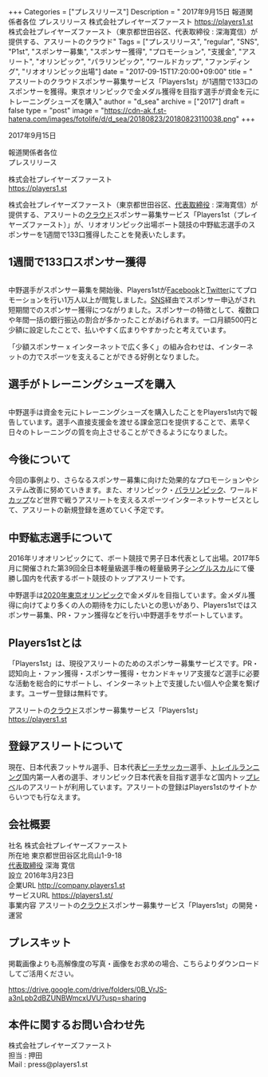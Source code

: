 +++
Categories = ["プレスリリース"]
Description = " 2017年9月15日  報道関係者各位 プレスリリース  株式会社プレイヤーズファースト https://players1.st  株式会社プレイヤーズファースト（東京都世田谷区、代表取締役 : 深海寛信）が提供する、アスリートのクラウド"
Tags = ["プレスリリース", "regular", "SNS", "P1st", "スポンサー募集", "スポンサー獲得", "プロモーション", "支援金", "アスリート", "オリンピック", "パラリンピック", "ワールドカップ", "ファンディング", "リオオリンピック出場"]
date = "2017-09-15T17:20:00+09:00"
title = " アスリートのクラウドスポンサー募集サービス「Players1st」が1週間で133口のスポンサーを獲得。東京オリンピックで金メダル獲得を目指す選手が資金を元にトレーニングシューズを購入"
author = "d_sea"
archive = ["2017"]
draft = false
type = "post"
image = "https://cdn-ak.f.st-hatena.com/images/fotolife/d/d_sea/20180823/20180823110038.png"
+++

<body>
<p>2017年9月15日</p>


<p>報道関係者各位
<br>プレスリリース</p>


<p>株式会社プレイヤーズファースト<br><a href="https://players1.st">https://players1.st</a></p>


<p>株式会社プレイヤーズファースト（東京都世田谷区、<a class="keyword" href="http://d.hatena.ne.jp/keyword/%C2%E5%C9%BD%BC%E8%C4%F9%CC%F2">代表取締役</a> : 深海寛信）が提供する、アスリートの<a class="keyword" href="http://d.hatena.ne.jp/keyword/%A5%AF%A5%E9%A5%A6%A5%C9">クラウド</a>スポンサー募集サービス「Players1st（プレイヤーズファースト）」が、リオオリンピック出場ボート競技の中野紘志選手のスポンサーを1週間で133口獲得したことを発表いたします。</p>


<h2>1週間で133口スポンサー獲得</h2>


<p><figure class="tmblr-full" data-orig-height="758" data-orig-width="539" data-orig-src="https://cdn-ak.f.st-hatena.com/images/fotolife/d/d_sea/20180823/20180823110038.png"><img src="https://78.media.tumblr.com/da20ae93e3e24dbfffc4056e9e612e0a/tumblr_inline_owbb6eYsN11qzhrk3_540.png" class="" data-orig-height="758" data-orig-width="539" data-orig-src="https://cdn-ak.f.st-hatena.com/images/fotolife/d/d_sea/20180823/20180823110038.png" alt=""></figure></p>
<p>中野選手がスポンサー募集を開始後、Players1stが<a class="keyword" href="http://d.hatena.ne.jp/keyword/Facebook">Facebook</a>と<a class="keyword" href="http://d.hatena.ne.jp/keyword/Twitter">Twitter</a>にてプロモーションを行い1万人以上が閲覧しました。<a class="keyword" href="http://d.hatena.ne.jp/keyword/SNS">SNS</a>経由でスポンサー申込がされ短期間でのスポンサー獲得につながりました。スポンサーの特徴として、複数口や年間一括の銀行振込の割合が多かったことがあげられます。一口月額500円と少額に設定したことで、払いやすく広まりやすかったと考えています。</p>
<p>「少額スポンサー x インターネットで広く多く」の組み合わせは、インターネットの力でスポーツを支えることができる好例となりました。</p>
<h2>選手がトレーニングシューズを購入</h2>
<figure class="tmblr-full" data-orig-height="679" data-orig-width="477" data-orig-src="https://cdn-ak.f.st-hatena.com/images/fotolife/d/d_sea/20180823/20180823111121.png"><img src="https://78.media.tumblr.com/f703ecd039c13765a919deffa2f7ef78/tumblr_inline_owbb6fFL7b1qzhrk3_540.png" class="" data-orig-height="679" data-orig-width="477" data-orig-src="https://cdn-ak.f.st-hatena.com/images/fotolife/d/d_sea/20180823/20180823111121.png" alt=""></figure><p>中野選手は資金を元にトレーニングシューズを購入したことをPlayers1st内で報告しています。選手へ直接支援金を渡せる課金窓口を提供することで、素早く日々のトレーニングの質を向上させることができるようになりました。</p>
<h2>今後について</h2>
<p>今回の事例より、さらなるスポンサー募集に向けた効果的なプロモーションやシステム改善に努めていきます。また、オリンピック・<a class="keyword" href="http://d.hatena.ne.jp/keyword/%A5%D1%A5%E9%A5%EA%A5%F3%A5%D4%A5%C3%A5%AF">パラリンピック</a>、ワールド<a class="keyword" href="http://d.hatena.ne.jp/keyword/%A5%AB%A5%C3%A5%D7">カップ</a>など世界で戦うアスリートを支えるスポーツインターネットサービスとして、アスリートの新規登録を進めていく予定です。</p>
<h2>中野紘志選手について</h2>
<p>2016年リオオリンピックにて、ボート競技で男子日本代表として出場。2017年5月に開催された第39回全日本軽量級選手権の軽量級男子<a class="keyword" href="http://d.hatena.ne.jp/keyword/%A5%B7%A5%F3%A5%B0%A5%EB%A5%B9%A5%AB%A5%EB">シングルスカル</a>にて優勝し国内を代表するボート競技のトップアスリートです。 <br></p>
<p>中野選手は<a class="keyword" href="http://d.hatena.ne.jp/keyword/2020%C7%AF%C5%EC%B5%FE%A5%AA%A5%EA%A5%F3%A5%D4%A5%C3%A5%AF">2020年東京オリンピック</a>で金メダルを目指しています。金メダル獲得に向けてより多くの人の期待を力にしたいとの思いがあり、Players1stではスポンサー募集、PR・ファン獲得などを行い中野選手をサポートしています。</p>
<h2>Players1stとは</h2>
<p>「Players1st」は、現役アスリートのためのスポンサー募集サービスです。PR・認知向上・ファン獲得・スポンサー獲得・セカンドキャリア支援など選手に必要な活動を総合的にサポートし、インターネット上で支援したい個人や企業を繋げます。ユーザー登録は無料です。</p>
<p>アスリートの<a class="keyword" href="http://d.hatena.ne.jp/keyword/%A5%AF%A5%E9%A5%A6%A5%C9">クラウド</a>スポンサー募集サービス「Players1st」<br><a href="https://players1.st">https://players1.st</a></p>
<h2>登録アスリートについて</h2>
<p>現在、日本代表フットサル選手、日本代表<a class="keyword" href="http://d.hatena.ne.jp/keyword/%A5%D3%A1%BC%A5%C1%A5%B5%A5%C3%A5%AB%A1%BC">ビーチサッカー</a>選手、<a class="keyword" href="http://d.hatena.ne.jp/keyword/%A5%C8%A5%EC%A5%A4%A5%EB%A5%E9%A5%F3%A5%CB%A5%F3%A5%B0">トレイルランニング</a>国内第一人者の選手、オリンピック日本代表を目指す選手など国内トッ<a class="keyword" href="http://d.hatena.ne.jp/keyword/%A5%D7%A5%EC%A5%D9">プレベ</a>ルのアスリートが利用しています。アスリートの登録はPlayers1stのサイトからいつでも行なえます。</p>
<h2>会社概要</h2>
<p>社名             株式会社プレイヤーズファースト<br>
所在地         東京都世田谷区北烏山1-9-18
<br><a class="keyword" href="http://d.hatena.ne.jp/keyword/%C2%E5%C9%BD%BC%E8%C4%F9%CC%F2">代表取締役</a>  深海 寛信<br>
設立             2016年3月23日
<br>企業URL      <a href="http://company.players1.st">http://company.players1.st
</a><br>サービスURL <a href="https://players1.st/">https://players1.st/
</a><br>事業内容      アスリートの<a class="keyword" href="http://d.hatena.ne.jp/keyword/%A5%AF%A5%E9%A5%A6%A5%C9">クラウド</a>スポンサー募集サービス「Players1st」の開発・運営</p>
<h2>プレスキット</h2>
<p>掲載画像よりも高解像度の写真・画像をお求めの場合、こちらよりダウンロードしてご活用ください。 <br></p>
<p><a href="https://drive.google.com/drive/folders/0B_VrJS-a3nLpb2dBZUNBWmcxUVU?usp=sharing">https://drive.google.com/drive/folders/0B_VrJS-a3nLpb2dBZUNBWmcxUVU?usp=sharing</a></p>
<h2>本件に関するお問い合わせ先</h2>
<p>株式会社プレイヤーズファースト<br>
担当 : 押田<br>
Mail : press@players1.st</p>
</body>
